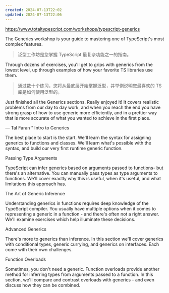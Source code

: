 ```yaml
---
created: 2024-07-13T22:02
updated: 2024-07-13T22:06
---
```

https://www.totaltypescript.com/workshops/typescript-generics

The Generics workshop is your guide to mastering one of TypeScript's most complex features.

> 泛型工作坊是您掌握 TypeScript 最复杂功能之一的指南。

Through dozens of exercises, you'll get to grips with generics from the lowest level, up through examples of how your favorite TS libraries use them.

> 通过数十个练习，您将从最底层开始掌握泛型，并举例说明您最喜欢的 TS 库是如何使用泛型的。

Just finished all the Generics sections. Really enjoyed it! It covers realistic problems from our day to day work, and when you reach the end you have strong grasp of how to use generic more efficiently, and in a prettier way that is more accurate of what you wanted to achieve in the first place.



—
Tal Faran
”
Intro to Generics

The best place to start is the start. We'll learn the syntax for assigning generics to functions and classes. We'll learn what's possible with the syntax, and build our very first runtime generic function.

Passing Type Arguments

TypeScript can infer generics based on arguments passed to functions- but there's an alternative. You can manually pass types as type arguments to functions. We'll cover exactly why this is useful, when it's useful, and what limitations this approach has.

The Art of Generic Inference

Understanding generics in functions requires deep knowledge of the TypeScript compiler. You usually have multiple options when it comes to representing a generic in a function - and there's often not a right answer. We'll examine exercises which help illuminate these decisions.

Advanced Generics

There's more to generics than inference. In this section we'll cover generics with conditional types, generic currying, and generics on interfaces. Each come with their own challenges.

Function Overloads

Sometimes, you don't need a generic. Function overloads provide another method for inferring types from arguments passed to a function. In this section, we'll compare and contrast overloads with generics - and even discuss how they can be combined.
